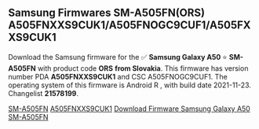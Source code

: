 <h2>Samsung Firmwares SM-A505FN(ORS) A505FNXXS9CUK1/A505FNOGC9CUF1/A505FXXS9CUK1</h2>
Download the Samsung firmware for the ✅ <strong>Samsung Galaxy A50 </strong> ⭐ <strong>SM-A505FN</strong> with product code <strong>ORS</strong> <strong> from Slovakia</strong>. This firmware has version number PDA <strong>A505FNXXS9CUK1</strong> and CSC A505FNOGC9CUF1. The operating system of this firmware is Android R , with build date 2021-11-23. Changelist <strong>21578199</strong>.


[SM-A505FN](https://samfirm.shop/samsung/model/SM-A505FN)
[A505FNXXS9CUK1](https://samfirm.shop/samsung/pda/A505FNXXS9CUK1)
[Download Firmware Samsung Galaxy A50 SM-A505FN](https://samfirm.shop/samsung/firmware/476586)
